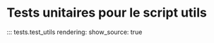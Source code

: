 # Tests unitaires pour le script utils

::: tests.test_utils
    rendering:
        show_source: true
